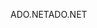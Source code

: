 <span data-ttu-id="f5935-101">ADO.NET</span><span class="sxs-lookup"><span data-stu-id="f5935-101">ADO.NET</span></span>